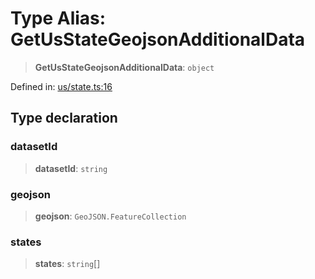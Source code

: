 # Type Alias: GetUsStateGeojsonAdditionalData

> **GetUsStateGeojsonAdditionalData**: `object`

Defined in: [us/state.ts:16](https://github.com/GeoDaCenter/openassistant/blob/36f516b8229288259590b2d9dab3b10cbfc3cbfd/packages/osm/src/us/state.ts#L16)

## Type declaration

### datasetId

> **datasetId**: `string`

### geojson

> **geojson**: `GeoJSON.FeatureCollection`

### states

> **states**: `string`[]
